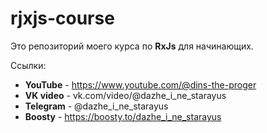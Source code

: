 # rjxjs-course

Это репозиторий моего курса по **RxJs** для начинающих.

Ссылки:

-   **YouTube** - https://www.youtube.com/@dins-the-proger
-   **VK video** - vk.com/video/@dazhe_i_ne_starayus
-   **Telegram** - @dazhe_i_ne_starayus
-   **Boosty** - https://boosty.to/dazhe_i_ne_starayus

